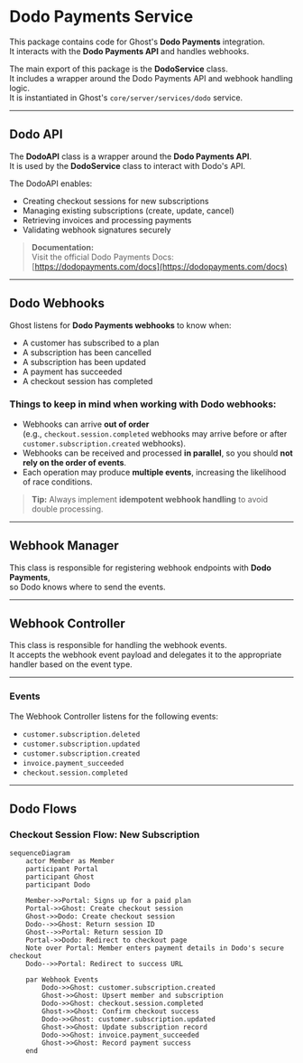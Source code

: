 # Dodo Payments Service

This package contains code for Ghost's **Dodo Payments** integration.  
It interacts with the **Dodo Payments API** and handles webhooks.

The main export of this package is the **DodoService** class.  
It includes a wrapper around the Dodo Payments API and webhook handling logic.  
It is instantiated in Ghost's `core/server/services/dodo` service.

---

## Dodo API

The **DodoAPI** class is a wrapper around the **Dodo Payments API**.  
It is used by the **DodoService** class to interact with Dodo's API.

The DodoAPI enables:

- Creating checkout sessions for new subscriptions
- Managing existing subscriptions (create, update, cancel)
- Retrieving invoices and processing payments
- Validating webhook signatures securely

> **Documentation:**  
> Visit the official Dodo Payments Docs: [https://dodopayments.com/docs](https://dodopayments.com/docs)

---

## Dodo Webhooks

Ghost listens for **Dodo Payments webhooks** to know when:

- A customer has subscribed to a plan
- A subscription has been cancelled
- A subscription has been updated
- A payment has succeeded
- A checkout session has completed

### Things to keep in mind when working with Dodo webhooks:

- Webhooks can arrive **out of order**  
  (e.g., `checkout.session.completed` webhooks may arrive before or after `customer.subscription.created` webhooks).
- Webhooks can be received and processed **in parallel**, so you should **not rely on the order of events**.
- Each operation may produce **multiple events**, increasing the likelihood of race conditions.

> **Tip:** Always implement **idempotent webhook handling** to avoid double processing.

---

## Webhook Manager

This class is responsible for registering webhook endpoints with **Dodo Payments**,  
so Dodo knows where to send the events.

---

## Webhook Controller

This class is responsible for handling the webhook events.  
It accepts the webhook event payload and delegates it to the appropriate handler based on the event type.

---

### Events

The Webhook Controller listens for the following events:

- `customer.subscription.deleted`
- `customer.subscription.updated`
- `customer.subscription.created`
- `invoice.payment_succeeded`
- `checkout.session.completed`

---

## Dodo Flows

### Checkout Session Flow: New Subscription

```mermaid
sequenceDiagram
    actor Member as Member
    participant Portal
    participant Ghost
    participant Dodo

    Member->>Portal: Signs up for a paid plan
    Portal->>Ghost: Create checkout session
    Ghost->>Dodo: Create checkout session
    Dodo-->>Ghost: Return session ID
    Ghost-->>Portal: Return session ID
    Portal->>Dodo: Redirect to checkout page
    Note over Portal: Member enters payment details in Dodo's secure checkout
    Dodo-->>Portal: Redirect to success URL
    
    par Webhook Events
        Dodo->>Ghost: customer.subscription.created
        Ghost->>Ghost: Upsert member and subscription
        Dodo->>Ghost: checkout.session.completed
        Ghost->>Ghost: Confirm checkout success
        Dodo->>Ghost: customer.subscription.updated
        Ghost->>Ghost: Update subscription record
        Dodo->>Ghost: invoice.payment_succeeded
        Ghost->>Ghost: Record payment success
    end
